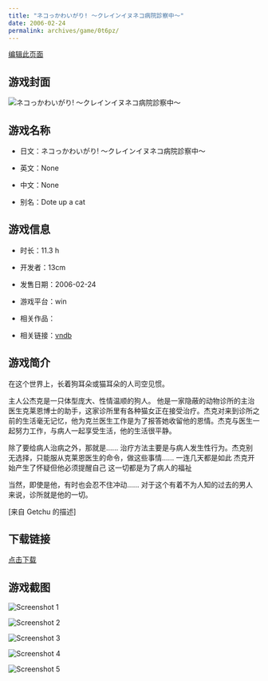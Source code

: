 ```yaml
---
title: "ネコっかわいがり! ～クレインイヌネコ病院診察中～"
date: 2006-02-24
permalink: archives/game/0t6pz/
---
```

[编辑此页面](https://github.com/ACG-3/ADV3-source/blob/main/source/_posts/%E3%83%8D%E3%82%B3%E3%81%A3%E3%81%8B%E3%82%8F%E3%81%84%E3%81%8C%E3%82%8A%21%20%EF%BD%9E%E3%82%AF%E3%83%AC%E3%82%A4%E3%83%B3%E3%82%A4%E3%83%8C%E3%83%8D%E3%82%B3%E7%97%85%E9%99%A2%E8%A8%BA%E5%AF%9F%E4%B8%AD%EF%BD%9E.md)

## 游戏封面

![ネコっかわいがり! ～クレインイヌネコ病院診察中～](https://pan.timero.xyz/d/onedrive/img_lib_001/%E3%83%8D%E3%82%B3%E3%81%A3%E3%81%8B%E3%82%8F%E3%81%84%E3%81%8C%E3%82%8A!%20%EF%BD%9E%E3%82%AF%E3%83%AC%E3%82%A4%E3%83%B3%E3%82%A4%E3%83%8C%E3%83%8D%E3%82%B3%E7%97%85%E9%99%A2%E8%A8%BA%E5%AF%9F%E4%B8%AD%EF%BD%9E_cover.avif)


## 游戏名称

- 日文：ネコっかわいがり! ～クレインイヌネコ病院診察中～
- 英文：None
- 中文：None

- 别名：Dote up a cat


## 游戏信息

- 时长：11.3 h
- 开发者：13cm
- 发售日期：2006-02-24
- 游戏平台：win
- 相关作品：

- 相关链接：[vndb](https://vndb.org/v1320)


## 游戏简介

在这个世界上，长着狗耳朵或猫耳朵的人司空见惯。

主人公杰克是一只体型庞大、性情温顺的狗人。  他是一家隐蔽的动物诊所的主治医生克莱恩博士的助手，这家诊所里有各种猫女正在接受治疗。杰克对来到诊所之前的生活毫无记忆，他为克兰医生工作是为了报答她收留他的恩情。杰克与医生一起努力工作，与病人一起享受生活，他的生活很平静。

除了要给病人治病之外，那就是......
治疗方法主要是与病人发生性行为。杰克别无选择，只能服从克莱恩医生的命令，做这些事情......
一连几天都是如此 杰克开始产生了怀疑但他必须提醒自己 这一切都是为了病人的福祉

当然，即使是他，有时也会忍不住冲动......
对于这个有着不为人知的过去的男人来说，诊所就是他的一切。

[来自 Getchu 的描述]


## 下载链接

[点击下载](https://pan.timero.xyz/onedrive/adv_lib_001/%E3%83%8D%E3%82%B3%E3%81%A3%E3%81%8B%E3%82%8F%E3%81%84%E3%81%8C%E3%82%8A%21%20%EF%BD%9E%E3%82%AF%E3%83%AC%E3%82%A4%E3%83%B3%E3%82%A4%E3%83%8C%E3%83%8D%E3%82%B3%E7%97%85%E9%99%A2%E8%A8%BA%E5%AF%9F%E4%B8%AD%EF%BD%9E)


## 游戏截图


![Screenshot 1](https://pan.timero.xyz/d/onedrive/img_lib_001/%E3%83%8D%E3%82%B3%E3%81%A3%E3%81%8B%E3%82%8F%E3%81%84%E3%81%8C%E3%82%8A!%20%EF%BD%9E%E3%82%AF%E3%83%AC%E3%82%A4%E3%83%B3%E3%82%A4%E3%83%8C%E3%83%8D%E3%82%B3%E7%97%85%E9%99%A2%E8%A8%BA%E5%AF%9F%E4%B8%AD%EF%BD%9E_Screenshot_1.avif)

![Screenshot 2](https://pan.timero.xyz/d/onedrive/img_lib_001/%E3%83%8D%E3%82%B3%E3%81%A3%E3%81%8B%E3%82%8F%E3%81%84%E3%81%8C%E3%82%8A!%20%EF%BD%9E%E3%82%AF%E3%83%AC%E3%82%A4%E3%83%B3%E3%82%A4%E3%83%8C%E3%83%8D%E3%82%B3%E7%97%85%E9%99%A2%E8%A8%BA%E5%AF%9F%E4%B8%AD%EF%BD%9E_Screenshot_2.avif)

![Screenshot 3](https://pan.timero.xyz/d/onedrive/img_lib_001/%E3%83%8D%E3%82%B3%E3%81%A3%E3%81%8B%E3%82%8F%E3%81%84%E3%81%8C%E3%82%8A!%20%EF%BD%9E%E3%82%AF%E3%83%AC%E3%82%A4%E3%83%B3%E3%82%A4%E3%83%8C%E3%83%8D%E3%82%B3%E7%97%85%E9%99%A2%E8%A8%BA%E5%AF%9F%E4%B8%AD%EF%BD%9E_Screenshot_3.avif)

![Screenshot 4](https://pan.timero.xyz/d/onedrive/img_lib_001/%E3%83%8D%E3%82%B3%E3%81%A3%E3%81%8B%E3%82%8F%E3%81%84%E3%81%8C%E3%82%8A!%20%EF%BD%9E%E3%82%AF%E3%83%AC%E3%82%A4%E3%83%B3%E3%82%A4%E3%83%8C%E3%83%8D%E3%82%B3%E7%97%85%E9%99%A2%E8%A8%BA%E5%AF%9F%E4%B8%AD%EF%BD%9E_Screenshot_4.avif)

![Screenshot 5](https://pan.timero.xyz/d/onedrive/img_lib_001/%E3%83%8D%E3%82%B3%E3%81%A3%E3%81%8B%E3%82%8F%E3%81%84%E3%81%8C%E3%82%8A!%20%EF%BD%9E%E3%82%AF%E3%83%AC%E3%82%A4%E3%83%B3%E3%82%A4%E3%83%8C%E3%83%8D%E3%82%B3%E7%97%85%E9%99%A2%E8%A8%BA%E5%AF%9F%E4%B8%AD%EF%BD%9E_Screenshot_5.avif)

